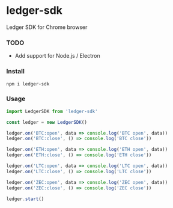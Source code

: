 # ledger-sdk

Ledger SDK for Chrome browser

### TODO

- Add support for Node.js / Electron

### Install

```
npm i ledger-sdk
```

### Usage

```js
import LedgerSDK from 'ledger-sdk'

const ledger = new LedgerSDK()

ledger.on('BTC:open', data => console.log('BTC open', data))
ledger.on('BTC:close', () => console.log('BTC close'))

ledger.on('ETH:open', data => console.log('ETH open', data))
ledger.on('ETH:close', () => console.log('ETH close'))

ledger.on('LTC:open', data => console.log('LTC open', data))
ledger.on('LTC:close', () => console.log('LTC close'))

ledger.on('ZEC:open', data => console.log('ZEC open', data))
ledger.on('ZEC:close', () => console.log('ZEC close'))

ledger.start()
```
